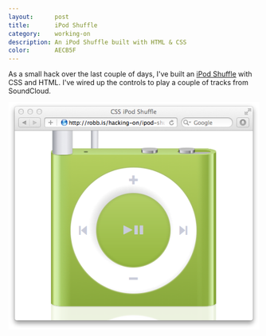 ```yaml
---
layout:      post
title:       iPod Shuffle
category:    working-on
description: An iPod Shuffle built with HTML & CSS
color:       AECB5F
---
```


As a small hack over the last couple of days, I've built an [iPod Shuffle][ipod]
with CSS and HTML. I've wired up the controls to play a couple of tracks from
SoundCloud.

<div>
  <a href="/hacking-on/ipod-shuffle">
    <img src="/img/ipod-shuffle.png">
  </a>
</div>

[ipod]: /hacking-on/ipod-shuffle
